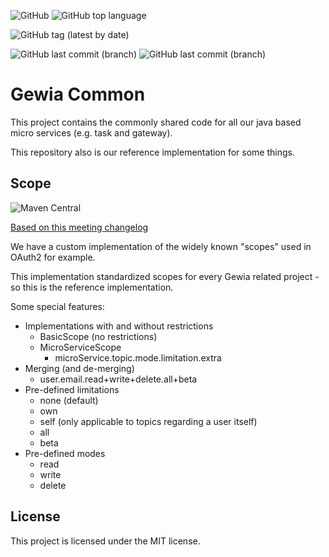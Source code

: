 ![GitHub](https://img.shields.io/github/license/E-edu/java-common)
![GitHub top language](https://img.shields.io/github/languages/top/E-edu/java-common)

![GitHub tag (latest by date)](https://img.shields.io/github/v/tag/E-edu/java-common)

![GitHub last commit (branch)](https://img.shields.io/github/last-commit/E-Edu/java-common/master?label=last%20commit%20%28master%29)
![GitHub last commit (branch)](https://img.shields.io/github/last-commit/E-Edu/java-common/experimental?label=last%20commit%20%28experimental%29)

# Gewia Common

This project contains the commonly shared code for all our
java based micro services (e.g. task and gateway).

This repository also is our reference implementation for some things.

## Scope
![Maven Central](https://img.shields.io/maven-central/v/com.gewia.common/scope)

[Based on this meeting changelog](https://github.com/E-Edu/concept/blob/master/changelog/meeting/20200420-conceptmeeting.md#8-roles--permissions)

We have a custom implementation of the widely known "scopes" used in OAuth2 for example.

This implementation standardized scopes for
every Gewia related project - so this is the reference implementation.

Some special features:
- Implementations with and without restrictions
    - BasicScope (no restrictions)
    - MicroServiceScope
        - microService.topic.mode.limitation.extra
- Merging (and de-merging)
    - user.email.read+write+delete.all+beta
- Pre-defined limitations
    - none (default)
    - own
    - self (only applicable to topics regarding a user itself)
    - all
    - beta
- Pre-defined modes
    - read
    - write
    - delete

## License

This project is licensed under the MIT license.
